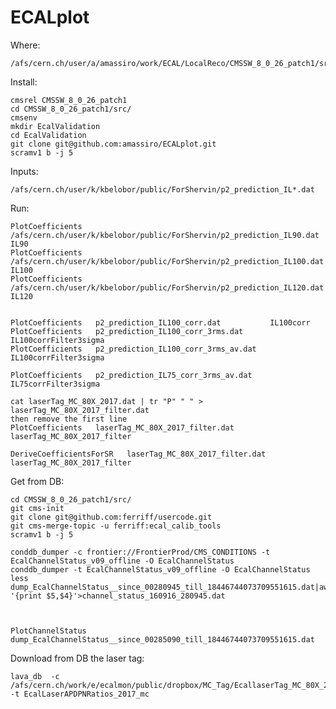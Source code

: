 # ECALplot


Where:

    /afs/cern.ch/user/a/amassiro/work/ECAL/LocalReco/CMSSW_8_0_26_patch1/src/EcalValidation/ECALplot
    
    
Install:

    cmsrel CMSSW_8_0_26_patch1
    cd CMSSW_8_0_26_patch1/src/
    cmsenv
    mkdir EcalValidation
    cd EcalValidation
    git clone git@github.com:amassiro/ECALplot.git
    scramv1 b -j 5
    
    
Inputs:

    /afs/cern.ch/user/k/kbelobor/public/ForShervin/p2_prediction_IL*.dat
    
    
Run:

    PlotCoefficients   /afs/cern.ch/user/k/kbelobor/public/ForShervin/p2_prediction_IL90.dat       IL90
    PlotCoefficients   /afs/cern.ch/user/k/kbelobor/public/ForShervin/p2_prediction_IL100.dat       IL100
    PlotCoefficients   /afs/cern.ch/user/k/kbelobor/public/ForShervin/p2_prediction_IL120.dat      IL120


    PlotCoefficients   p2_prediction_IL100_corr.dat           IL100corr
    PlotCoefficients   p2_prediction_IL100_corr_3rms.dat      IL100corrFilter3sigma
    PlotCoefficients   p2_prediction_IL100_corr_3rms_av.dat   IL100corrFilter3sigma

    PlotCoefficients   p2_prediction_IL75_corr_3rms_av.dat    IL75corrFilter3sigma

    cat laserTag_MC_80X_2017.dat | tr "P" " " > laserTag_MC_80X_2017_filter.dat
    then remove the first line
    PlotCoefficients   laserTag_MC_80X_2017_filter.dat    laserTag_MC_80X_2017_filter

    DeriveCoefficientsForSR   laserTag_MC_80X_2017_filter.dat    laserTag_MC_80X_2017_filter



Get from DB:

    cd CMSSW_8_0_26_patch1/src/
    git cms-init
    git clone git@github.com:ferriff/usercode.git
    git cms-merge-topic -u ferriff:ecal_calib_tools
    scramv1 b -j 5
    
    conddb_dumper -c frontier://FrontierProd/CMS_CONDITIONS -t EcalChannelStatus_v09_offline -O EcalChannelStatus
    conddb_dumper -t EcalChannelStatus_v09_offline -O EcalChannelStatus
    less dump_EcalChannelStatus__since_00280945_till_18446744073709551615.dat|awk '{print $5,$4}'>channel_status_160916_280945.dat
    

    
    PlotChannelStatus   dump_EcalChannelStatus__since_00285090_till_18446744073709551615.dat


    
Download from DB the laser tag:

    lava_db  -c  /afs/cern.ch/work/e/ecalmon/public/dropbox/MC_Tag/EcallaserTag_MC_80X_2017.db     -t EcalLaserAPDPNRatios_2017_mc
    
    